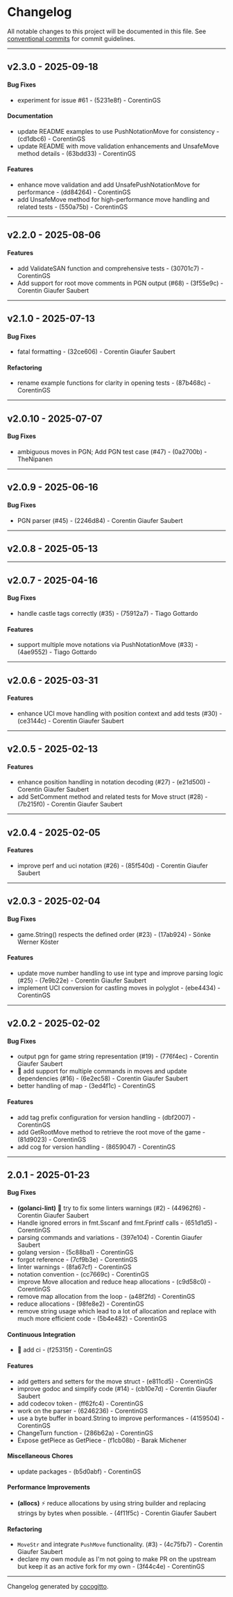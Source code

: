 # Changelog
All notable changes to this project will be documented in this file. See [conventional commits](https://www.conventionalcommits.org/) for commit guidelines.

- - -
## v2.3.0 - 2025-09-18
#### Bug Fixes
- experiment for issue #61 - (5231e8f) - CorentinGS
#### Documentation
- update README examples to use PushNotationMove for consistency - (cd1dbc6) - CorentinGS
- update README with move validation enhancements and UnsafeMove method details - (63bdd33) - CorentinGS
#### Features
- enhance move validation and add UnsafePushNotationMove for performance - (dd84264) - CorentinGS
- add UnsafeMove method for high-performance move handling and related tests - (550a75b) - CorentinGS

- - -

## v2.2.0 - 2025-08-06
#### Features
- add ValidateSAN function and comprehensive tests - (30701c7) - CorentinGS
- Add support for root move comments in PGN output (#68) - (3f55e9c) - Corentin Giaufer Saubert

- - -

## v2.1.0 - 2025-07-13
#### Bug Fixes
- fatal formatting - (32ce606) - Corentin Giaufer Saubert
#### Refactoring
- rename example functions for clarity in opening tests - (87b468c) - CorentinGS

- - -

## v2.0.10 - 2025-07-07
#### Bug Fixes
- ambiguous moves in PGN; Add PGN test case (#47) - (0a2700b) - TheNipanen

- - -

## v2.0.9 - 2025-06-16
#### Bug Fixes
- PGN parser (#45) - (2246d84) - Corentin Giaufer Saubert

- - -

## v2.0.8 - 2025-05-13

- - -

## v2.0.7 - 2025-04-16
#### Bug Fixes
- handle castle tags correctly (#35) - (75912a7) - Tiago Gottardo
#### Features
- support multiple move notations via PushNotationMove (#33) - (4ae9552) - Tiago Gottardo

- - -

## v2.0.6 - 2025-03-31
#### Features
- enhance UCI move handling with position context and add tests (#30) - (ce3144c) - Corentin Giaufer Saubert

- - -

## v2.0.5 - 2025-02-13
#### Features
- enhance position handling in notation decoding (#27) - (e21d500) - Corentin Giaufer Saubert
- add SetComment method and related tests for Move struct (#28) - (7b215f0) - Corentin Giaufer Saubert

- - -

## v2.0.4 - 2025-02-05
#### Features
- improve perf and uci notation (#26) - (85f540d) - Corentin Giaufer Saubert

- - -

## v2.0.3 - 2025-02-04
#### Bug Fixes
- game.String() respects the defined order (#23) - (17ab924) - Sönke Werner Köster
#### Features
- update move number handling to use int type and improve parsing logic (#25) - (7e9b22e) - Corentin Giaufer Saubert
- implement UCI conversion for castling moves in polyglot - (ebe4434) - CorentinGS

- - -

## v2.0.2 - 2025-02-02
#### Bug Fixes
- output pgn for game string representation (#19) - (776f4ec) - Corentin Giaufer Saubert
- 🐛 add support for multiple commands in moves and update dependencies (#16) - (6e2ec58) - Corentin Giaufer Saubert
- better handling of map - (3ed4f1c) - CorentinGS
#### Features
- add tag prefix configuration for version handling - (dbf2007) - CorentinGS
- add GetRootMove method to retrieve the root move of the game - (81d9023) - CorentinGS
- add cog for version handling - (8659047) - CorentinGS

- - -

## 2.0.1 - 2025-01-23
#### Bug Fixes
- **(golanci-lint)** 🚨 try to fix some linters warnings (#2) - (44962f6) - Corentin Giaufer Saubert
- Handle ignored errors in fmt.Sscanf and fmt.Fprintf calls - (651d1d5) - CorentinGS
- parsing commands and variations - (397e104) - Corentin Giaufer Saubert
- golang version - (5c88ba1) - CorentinGS
- forgot reference - (7cf9b3e) - CorentinGS
- linter warnings - (8fa67cf) - CorentinGS
- notation convention - (cc7669c) - CorentinGS
- improve Move allocation and reduce heap allocations - (c9d58c0) - CorentinGS
- remove map allocation from the loop - (a48f2fd) - CorentinGS
- reduce allocations - (98fe8e2) - CorentinGS
- remove string usage which lead to a lot of allocation and replace with much more efficient code - (5b4e482) - CorentinGS
#### Continuous Integration
- 👷 add ci - (f25315f) - CorentinGS
#### Features
- add getters and setters for the move struct - (e811cd5) - CorentinGS
- improve godoc and simplify code (#14) - (cb10e7d) - Corentin Giaufer Saubert
- add codecov token - (ff62fc4) - CorentinGS
- work on the parser - (6246236) - CorentinGS
- use a byte buffer in board.String to improve performances - (4159504) - CorentinGS
- ChangeTurn function - (286b62a) - CorentinGS
- Expose getPiece as GetPiece - (f1cb08b) - Barak Michener
#### Miscellaneous Chores
- update packages - (b5d0abf) - CorentinGS
#### Performance Improvements
- **(allocs)** ⚡ reduce allocations by using string builder and replacing strings by bytes when possible. - (4f11f5c) - Corentin Giaufer Saubert
#### Refactoring
- `MoveStr` and integrate `PushMove` functionality. (#3) - (4c75fb7) - Corentin Giaufer Saubert
- declare my own module as I'm not going to make PR on the upstream but keep it as an active fork for my own - (3f44c4e) - CorentinGS

- - -

Changelog generated by [cocogitto](https://github.com/cocogitto/cocogitto).